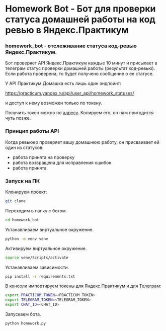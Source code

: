 # Homework Bot - Бот для проверки статуса домашней работы на код ревью в Яндекс.Практикум

### homework_bot - отслеживание статуса код-ревью Яндекс.Практикум.

Бот проверяет API Яндекс.Практикум каждые 10 минут и присылает в телеграм статус проверки домашней работы (результат код-ревью).
Если работа проверена, то будет получено сообщение о ее статусе.

У API Практикум.Домашка есть лишь один эндпоинт: 

https://practicum.yandex.ru/api/user_api/homework_statuses/

и доступ к нему возможен только по токену.

Получить токен можно по [адресу](https://oauth.yandex.ru/authorize?response_type=token&client_id=1d0b9dd4d652455a9eb710d450ff456a). Копируем его, он нам пригодится чуть позже.

### Принцип работы API
Когда ревьюер проверяет вашу домашнюю работу, он присваивает ей один из статусов:

- работа принята на проверку
- работа возвращена для исправления ошибок
- работа принята

### Запуск на ПК

Клонируем проект:

```bash
git clone
```

Переходим в папку с ботом.

```bash
cd homework_bot
```

Устанавливаем виртуальное окружение.

```bash
python -m venv venv
```

Активируем виртуальное окружение.

```bash
source venv/Scripts/activate
```

Устанавливаем зависимости.

```bash
pip install -r requirements.txt
```

В консоли импортируем токены для Яндекс.Практикум и для Телеграм:

```bash
export PRACTICUM_TOKEN=<PRACTICUM_TOKEN>
export TELEGRAM_TOKEN=<TELEGRAM_TOKEN>
export CHAT_ID=<CHAT_ID>
```

Запускаем бота.

```bash
python homework.py
```
